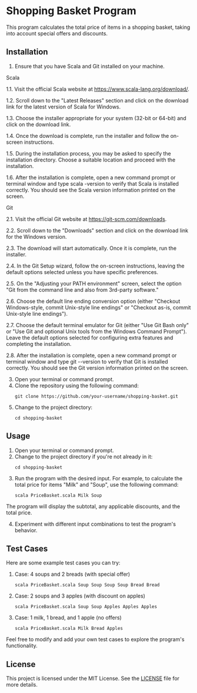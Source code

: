# Shopping Basket Program

This program calculates the total price of items in a shopping basket, taking into account special offers and discounts.

## Installation

1. Ensure that you have Scala and Git installed on your machine.


Scala

1.1. Visit the official Scala website at https://www.scala-lang.org/download/.

1.2. Scroll down to the "Latest Releases" section and click on the download link for the latest version of Scala for Windows.

1.3. Choose the installer appropriate for your system (32-bit or 64-bit) and click on the download link.

1.4. Once the download is complete, run the installer and follow the on-screen instructions.

1.5. During the installation process, you may be asked to specify the installation directory. Choose a suitable location and proceed with the installation.

1.6. After the installation is complete, open a new command prompt or terminal window and type scala -version to verify that Scala is installed correctly. You should see the Scala version information printed on the screen.

Git

2.1. Visit the official Git website at https://git-scm.com/downloads.

2.2. Scroll down to the "Downloads" section and click on the download link for the Windows version.

2.3. The download will start automatically. Once it is complete, run the installer.

2.4. In the Git Setup wizard, follow the on-screen instructions, leaving the default options selected unless you have specific preferences.

2.5. On the "Adjusting your PATH environment" screen, select the option "Git from the command line and also from 3rd-party software."

2.6. Choose the default line ending conversion option (either "Checkout Windows-style, commit Unix-style line endings" or "Checkout as-is, commit Unix-style line endings").

2.7. Choose the default terminal emulator for Git (either "Use Git Bash only" or "Use Git and optional Unix tools from the Windows Command Prompt").
Leave the default options selected for configuring extra features and completing the installation.

2.8. After the installation is complete, open a new command prompt or terminal window and type git --version to verify that Git is installed correctly. You should see the Git version information printed on the screen.

3. Open your terminal or command prompt.
4. Clone the repository using the following command:
   ```shell 
   git clone https://github.com/your-username/shopping-basket.git
4. Change to the project directory:
     ```shell 
     cd shopping-basket

## Usage

1. Open your terminal or command prompt.
2. Change to the project directory if you're not already in it:
      ```shell
      cd shopping-basket

3. Run the program with the desired input. For example, to calculate the total price for items "Milk" and "Soup", use the following command:
      ```shell
      scala PriceBasket.scala Milk Soup

The program will display the subtotal, any applicable discounts, and the total price.

4. Experiment with different input combinations to test the program's behavior.

## Test Cases

Here are some example test cases you can try:

1. Case: 4 soups and 2 breads (with special offer)
      ```shell
      scala PriceBasket.scala Soup Soup Soup Soup Bread Bread

2. Case: 2 soups and 3 apples (with discount on apples)
      ```shell
      scala PriceBasket.scala Soup Soup Apples Apples Apples

3. Case: 1 milk, 1 bread, and 1 apple (no offers)
      ```shell
      scala PriceBasket.scala Milk Bread Apples

Feel free to modify and add your own test cases to explore the program's functionality.

## License

This project is licensed under the MIT License. See the [LICENSE](LICENSE) file for more details.


